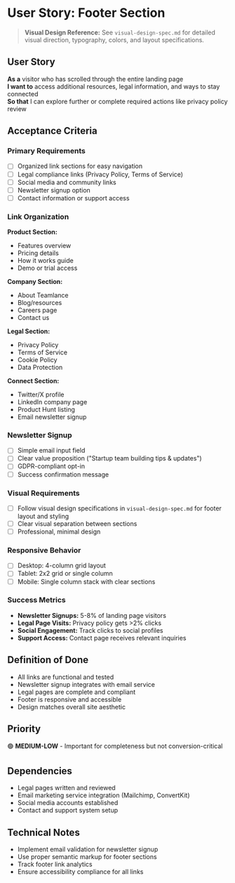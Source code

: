# User Story: Footer Section

> **Visual Design Reference:** See `visual-design-spec.md` for detailed visual direction, typography, colors, and layout specifications.

## User Story
**As a** visitor who has scrolled through the entire landing page  
**I want to** access additional resources, legal information, and ways to stay connected  
**So that** I can explore further or complete required actions like privacy policy review

## Acceptance Criteria

### Primary Requirements
- [ ] Organized link sections for easy navigation
- [ ] Legal compliance links (Privacy Policy, Terms of Service)
- [ ] Social media and community links
- [ ] Newsletter signup option
- [ ] Contact information or support access

### Link Organization
**Product Section:**
- Features overview
- Pricing details
- How it works guide
- Demo or trial access

**Company Section:**
- About Teamlance
- Blog/resources
- Careers page
- Contact us

**Legal Section:**
- Privacy Policy
- Terms of Service
- Cookie Policy
- Data Protection

**Connect Section:**
- Twitter/X profile
- LinkedIn company page
- Product Hunt listing
- Email newsletter signup

### Newsletter Signup
- [ ] Simple email input field
- [ ] Clear value proposition ("Startup team building tips & updates")
- [ ] GDPR-compliant opt-in
- [ ] Success confirmation message

### Visual Requirements
- [ ] Follow visual design specifications in `visual-design-spec.md` for footer layout and styling
- [ ] Clear visual separation between sections
- [ ] Professional, minimal design

### Responsive Behavior
- [ ] Desktop: 4-column grid layout
- [ ] Tablet: 2x2 grid or single column
- [ ] Mobile: Single column stack with clear sections

### Success Metrics
- **Newsletter Signups:** 5-8% of landing page visitors
- **Legal Page Visits:** Privacy policy gets >2% clicks
- **Social Engagement:** Track clicks to social profiles
- **Support Access:** Contact page receives relevant inquiries

## Definition of Done
- All links are functional and tested
- Newsletter signup integrates with email service
- Legal pages are complete and compliant
- Footer is responsive and accessible
- Design matches overall site aesthetic

## Priority
🟢 **MEDIUM-LOW** - Important for completeness but not conversion-critical

## Dependencies
- Legal pages written and reviewed
- Email marketing service integration (Mailchimp, ConvertKit)
- Social media accounts established
- Contact and support system setup

## Technical Notes
- Implement email validation for newsletter signup
- Use proper semantic markup for footer sections
- Track footer link analytics
- Ensure accessibility compliance for all links

